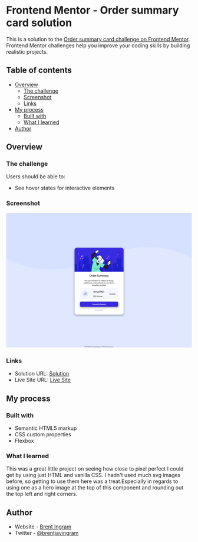 # Frontend Mentor - Order summary card solution

This is a solution to the [Order summary card challenge on Frontend Mentor](https://www.frontendmentor.io/challenges/order-summary-component-QlPmajDUj). Frontend Mentor challenges help you improve your coding skills by building realistic projects. 

## Table of contents

- [Overview](#overview)
  - [The challenge](#the-challenge)
  - [Screenshot](#screenshot)
  - [Links](#links)
- [My process](#my-process)
  - [Built with](#built-with)
  - [What I learned](#what-i-learned)
- [Author](#author)



## Overview

### The challenge

Users should be able to:

- See hover states for interactive elements

### Screenshot

![](images\screenshot.png)


### Links

- Solution URL: [Solution](https://github.com/brentjayingram/order-summary-component)
- Live Site URL: [Live Site](https://brentjayingram.github.io/order-summary-component/)

## My process

### Built with

- Semantic HTML5 markup
- CSS custom properties
- Flexbox


### What I learned

This was a great little project on seeing how close to pixel perfect I could get by using just HTML and vanilla CSS.
I hadn't used much svg images before, so getting to use them here was a treat.Especially in regards to using one as a hero image at the top of this component and rounding out the top left and right corners.



## Author

- Website - [Brent Ingram](https://www.brentjayingram.com)
- Twitter - [@brentjayingram](https://www.twitter.com/brentjayingram)

